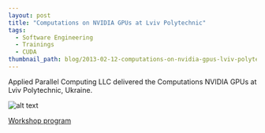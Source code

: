```yaml
---
layout: post
title: "Computations on NVIDIA GPUs at Lviv Polytechnic"
tags:
  - Software Engineering
  - Trainings
  - CUDA
thumbnail_path: blog/2013-02-12-computations-on-nvidia-gpus-lviv-polytechnic-ukraine/lviv_polytech_logo.png
---
```


Applied Parallel Computing LLC delivered the Computations NVIDIA GPUs at Lviv Polytechnic, Ukraine.


![alt text](\assets\img\blog\2013-02-12-computations-on-nvidia-gpus-lviv-polytechnic-ukraine/\lviv_polytech_logo.png "Logo Title Text 1")

[Workshop program](\assets\img\blog\2013-02-12-computations-on-nvidia-gpus-lviv-polytechnic-ukraine\program.pdf)
